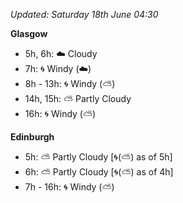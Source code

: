 *Updated: Saturday 18th June 04:30*

**Glasgow**

* 5h, 6h: :cloud: Cloudy
* 7h: :cyclone: Windy (:cloud:)
* 8h - 13h: :cyclone: Windy (:partly_sunny:)
* 14h, 15h: :partly_sunny: Partly Cloudy
* 16h: :cyclone: Windy (:partly_sunny:)

**Edinburgh**

* 5h: :partly_sunny: Partly Cloudy [:cyclone:(:partly_sunny:) as of 5h]
* 6h: :partly_sunny: Partly Cloudy [:cyclone:(:partly_sunny:) as of 4h]
* 7h - 16h: :cyclone: Windy (:partly_sunny:)
